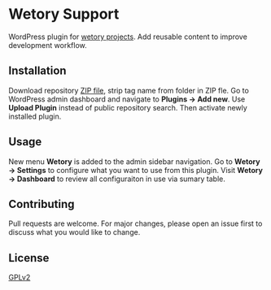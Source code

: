 # Wetory Support

WordPress plugin for [wetory projects](https://www.wetory.eu/projects/). Add reusable content to improve development workflow. 

## Installation

Download repository [ZIP file](https://github.com/wetory/wetory-support/archive/master.zip), strip tag name from folder in ZIP fle. Go to WordPress admin dashboard and navigate to **Plugins -> Add new**. Use **Upload Plugin** instead of public repository search. Then activate newly installed plugin. 

## Usage

New menu **Wetory** is added to the admin sidebar navigation. Go to **Wetory -> Settings** to configure what you want to use from this plugin. Visit **Wetory -> Dashboard** to review all configuraiton in use via sumary table.

## Contributing
Pull requests are welcome. For major changes, please open an issue first to discuss what you would like to change.

## License
[GPLv2](http://www.gnu.org/licenses/gpl-2.0.html)
